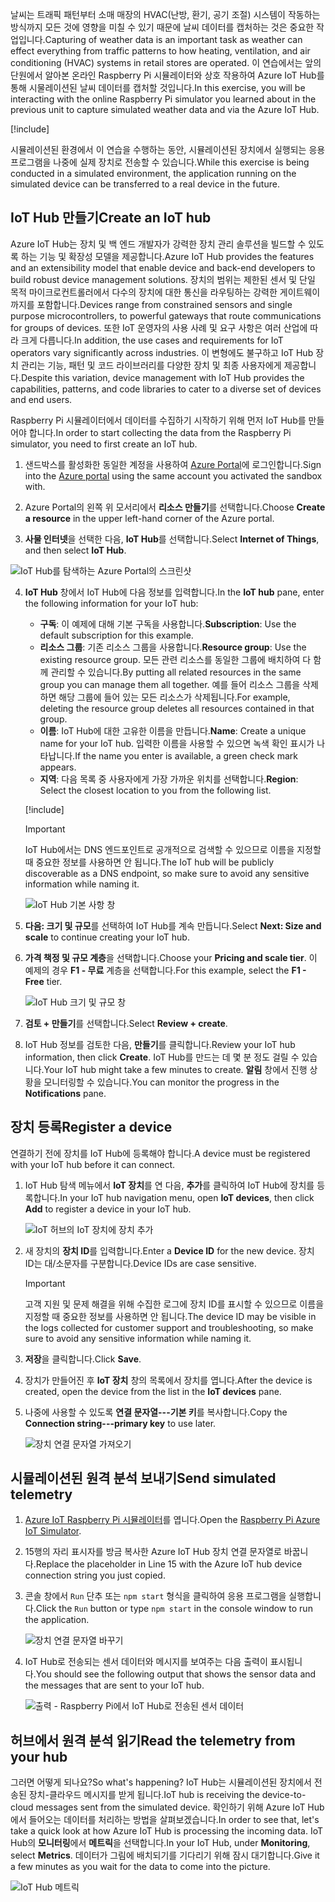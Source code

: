 <span data-ttu-id="9067d-101">날씨는 트래픽 패턴부터 소매 매장의 HVAC(난방, 환기, 공기 조절) 시스템이 작동하는 방식까지 모든 것에 영향을 미칠 수 있기 때문에 날씨 데이터를 캡처하는 것은 중요한 작업입니다.</span><span class="sxs-lookup"><span data-stu-id="9067d-101">Capturing of weather data is an important task as weather can effect everything from traffic patterns to how heating, ventilation, and air conditioning (HVAC) systems in retail stores are operated.</span></span> <span data-ttu-id="9067d-102">이 연습에서는 앞의 단원에서 알아본 온라인 Raspberry Pi 시뮬레이터와 상호 작용하여 Azure IoT Hub를 통해 시물레이션된 날씨 데이터를 캡처할 것입니다.</span><span class="sxs-lookup"><span data-stu-id="9067d-102">In this exercise, you will be interacting with the online Raspberry Pi simulator you learned about in the previous unit to capture simulated weather data and via the Azure IoT Hub.</span></span>

[!include[](../../../includes/azure-sandbox-activate.md)]

<span data-ttu-id="9067d-103">시뮬레이션된 환경에서 이 연습을 수행하는 동안, 시뮬레이션된 장치에서 실행되는 응용 프로그램을 나중에 실제 장치로 전송할 수 있습니다.</span><span class="sxs-lookup"><span data-stu-id="9067d-103">While this exercise is being conducted in a simulated environment, the application running on the simulated device can be transferred to a real device in the future.</span></span>

## <a name="create-an-iot-hub"></a><span data-ttu-id="9067d-104">IoT Hub 만들기</span><span class="sxs-lookup"><span data-stu-id="9067d-104">Create an IoT hub</span></span>
<span data-ttu-id="9067d-105">Azure IoT Hub는 장치 및 백 엔드 개발자가 강력한 장치 관리 솔루션을 빌드할 수 있도록 하는 기능 및 확장성 모델을 제공합니다.</span><span class="sxs-lookup"><span data-stu-id="9067d-105">Azure IoT Hub provides the features and an extensibility model that enable device and back-end developers to build robust device management solutions.</span></span> <span data-ttu-id="9067d-106">장치의 범위는 제한된 센서 및 단일 목적 마이크로컨트롤러에서 다수의 장치에 대한 통신을 라우팅하는 강력한 게이트웨이까지를 포함합니다.</span><span class="sxs-lookup"><span data-stu-id="9067d-106">Devices range from constrained sensors and single purpose microcontrollers, to powerful gateways that route communications for groups of devices.</span></span> <span data-ttu-id="9067d-107">또한 IoT 운영자의 사용 사례 및 요구 사항은 여러 산업에 따라 크게 다릅니다.</span><span class="sxs-lookup"><span data-stu-id="9067d-107">In addition, the use cases and requirements for IoT operators vary significantly across industries.</span></span> <span data-ttu-id="9067d-108">이 변형에도 불구하고 IoT Hub 장치 관리는 기능, 패턴 및 코드 라이브러리를 다양한 장치 및 최종 사용자에게 제공합니다.</span><span class="sxs-lookup"><span data-stu-id="9067d-108">Despite this variation, device management with IoT Hub provides the capabilities, patterns, and code libraries to cater to a diverse set of devices and end users.</span></span>

<span data-ttu-id="9067d-109">Raspberry Pi 시뮬레이터에서 데이터를 수집하기 시작하기 위해 먼저 IoT Hub를 만들어야 합니다.</span><span class="sxs-lookup"><span data-stu-id="9067d-109">In order to start collecting the data from the Raspberry Pi simulator, you need to first create an IoT hub.</span></span>

1. <span data-ttu-id="9067d-110">샌드박스를 활성화한 동일한 계정을 사용하여 [Azure Portal](https://portal.azure.com/triplecrownlabs.onmicrosoft.com?azure-portal=true)에 로그인합니다.</span><span class="sxs-lookup"><span data-stu-id="9067d-110">Sign into the [Azure portal](https://portal.azure.com/triplecrownlabs.onmicrosoft.com?azure-portal=true) using the same account you activated the sandbox with.</span></span>

2. <span data-ttu-id="9067d-111">Azure Portal의 왼쪽 위 모서리에서 **리소스 만들기**를 선택합니다.</span><span class="sxs-lookup"><span data-stu-id="9067d-111">Choose **Create a resource** in the upper left-hand corner of the Azure portal.</span></span>

3. <span data-ttu-id="9067d-112">**사물 인터넷**을 선택한 다음, **IoT Hub**를 선택합니다.</span><span class="sxs-lookup"><span data-stu-id="9067d-112">Select **Internet of Things**, and then select **IoT Hub**.</span></span>

![IoT Hub를 탐색하는 Azure Portal의 스크린샷](../media/fa40d1bc51bc4490f657e3c1a8371b5b.png)

4. <span data-ttu-id="9067d-114">**IoT Hub** 창에서 IoT Hub에 다음 정보를 입력합니다.</span><span class="sxs-lookup"><span data-stu-id="9067d-114">In the **IoT hub** pane, enter the following information for your IoT hub:</span></span>
   
   - <span data-ttu-id="9067d-115">**구독**: 이 예제에 대해 기본 구독을 사용합니다.</span><span class="sxs-lookup"><span data-stu-id="9067d-115">**Subscription**: Use the default subscription for this example.</span></span>
   - <span data-ttu-id="9067d-116">**리소스 그룹**: 기존 리소스 그룹을 사용합니다.</span><span class="sxs-lookup"><span data-stu-id="9067d-116">**Resource group**: Use the existing resource group.</span></span> <span data-ttu-id="9067d-117">모든 관련 리소스를 동일한 그룹에 배치하여 다 함께 관리할 수 있습니다.</span><span class="sxs-lookup"><span data-stu-id="9067d-117">By putting all related resources in the same group you can manage them all together.</span></span> <span data-ttu-id="9067d-118">예를 들어 리소스 그룹을 삭제하면 해당 그룹에 들어 있는 모든 리소스가 삭제됩니다.</span><span class="sxs-lookup"><span data-stu-id="9067d-118">For example, deleting the resource group deletes all resources contained in that group.</span></span>
   - <span data-ttu-id="9067d-119">**이름**: IoT Hub에 대한 고유한 이름을 만듭니다.</span><span class="sxs-lookup"><span data-stu-id="9067d-119">**Name**: Create a unique name for your IoT hub.</span></span> <span data-ttu-id="9067d-120">입력한 이름을 사용할 수 있으면 녹색 확인 표시가 나타납니다.</span><span class="sxs-lookup"><span data-stu-id="9067d-120">If the name you enter is available, a green check mark appears.</span></span>
   - <span data-ttu-id="9067d-121">**지역**: 다음 목록 중 사용자에게 가장 가까운 위치를 선택합니다.</span><span class="sxs-lookup"><span data-stu-id="9067d-121">**Region**: Select the closest location to you from the following list.</span></span>

    [!include[](../../../includes/azure-sandbox-regions-first-mention-note.md)]

    > [!IMPORTANT]
    > <span data-ttu-id="9067d-122">IoT Hub에서는 DNS 엔드포인트로 공개적으로 검색할 수 있으므로 이름을 지정할 때 중요한 정보를 사용하면 안 됩니다.</span><span class="sxs-lookup"><span data-stu-id="9067d-122">The IoT hub will be publicly discoverable as a DNS endpoint, so make sure to avoid any sensitive information while naming it.</span></span>
    
    ![IoT Hub 기본 사항 창](./../media/dbb7319388673b8ee0e0b407536156c0.png)

1. <span data-ttu-id="9067d-124">**다음: 크기 및 규모**를 선택하여 IoT Hub를 계속 만듭니다.</span><span class="sxs-lookup"><span data-stu-id="9067d-124">Select **Next: Size and scale** to continue creating your IoT hub.</span></span>
2. <span data-ttu-id="9067d-125">**가격 책정 및 규모 계층**을 선택합니다.</span><span class="sxs-lookup"><span data-stu-id="9067d-125">Choose your **Pricing and scale tier**.</span></span> <span data-ttu-id="9067d-126">이 예제의 경우 **F1 - 무료** 계층을 선택합니다.</span><span class="sxs-lookup"><span data-stu-id="9067d-126">For this example, select the **F1 - Free** tier.</span></span>

    ![IoT Hub 크기 및 규모 창](../media/b506eb3293fa4aa9d4785ad498fc476c.png)

3. <span data-ttu-id="9067d-128">**검토 + 만들기**를 선택합니다.</span><span class="sxs-lookup"><span data-stu-id="9067d-128">Select **Review + create**.</span></span>

4. <span data-ttu-id="9067d-129">IoT Hub 정보를 검토한 다음, **만들기**를 클릭합니다.</span><span class="sxs-lookup"><span data-stu-id="9067d-129">Review your IoT hub information, then click **Create**.</span></span> <span data-ttu-id="9067d-130">IoT Hub를 만드는 데 몇 분 정도 걸릴 수 있습니다.</span><span class="sxs-lookup"><span data-stu-id="9067d-130">Your IoT hub might take a few minutes to create.</span></span> <span data-ttu-id="9067d-131">**알림** 창에서 진행 상황을 모니터링할 수 있습니다.</span><span class="sxs-lookup"><span data-stu-id="9067d-131">You can monitor the progress in the **Notifications** pane.</span></span>

<!--STOPPED HERE-->
<!--
Now that you have created an IoT hub, it's time to locate the important information that you use to connect devices and applications to your IoT hub. In your IoT hub navigation menu, open **Shared access policies**. Select the **iothubowner** policy, and then copy the **Connection string---primary key** of your IoT hub. For more information, see [Control access to IoT Hub](https://docs.microsoft.com/azure/iot-hub/iot-hub-devguide-security).

> [!NOTE]
> You do not need this iothubowner connection string for this set-up exercise. However, you may need it for some of the tutorials or different IoT scenarios after you complete this set-up.

![Get your IoT hub connection string](../media/a4b41e6ea46ccbef653c411a9829610c.png)
-->

## <a name="register-a-device"></a><span data-ttu-id="9067d-132">장치 등록</span><span class="sxs-lookup"><span data-stu-id="9067d-132">Register a device</span></span>
<span data-ttu-id="9067d-133">연결하기 전에 장치를 IoT Hub에 등록해야 합니다.</span><span class="sxs-lookup"><span data-stu-id="9067d-133">A device must be registered with your IoT hub before it can connect.</span></span>

1. <span data-ttu-id="9067d-134">IoT Hub 탐색 메뉴에서 **IoT 장치**를 연 다음, **추가**를 클릭하여 IoT Hub에 장치를 등록합니다.</span><span class="sxs-lookup"><span data-stu-id="9067d-134">In your IoT hub navigation menu, open **IoT devices**, then click **Add** to register a device in your IoT hub.</span></span>

   ![IoT 허브의 IoT 장치에 장치 추가](../media/ee5f177abcf06b86dd007fce3b8448ad.png)

2. <span data-ttu-id="9067d-136">새 장치의 **장치 ID**를 입력합니다.</span><span class="sxs-lookup"><span data-stu-id="9067d-136">Enter a **Device ID** for the new device.</span></span> <span data-ttu-id="9067d-137">장치 ID는 대/소문자를 구분합니다.</span><span class="sxs-lookup"><span data-stu-id="9067d-137">Device IDs are case sensitive.</span></span>

    > [!IMPORTANT]
    > <span data-ttu-id="9067d-138">고객 지원 및 문제 해결을 위해 수집한 로그에 장치 ID를 표시할 수 있으므로 이름을 지정할 때 중요한 정보를 사용하면 안 됩니다.</span><span class="sxs-lookup"><span data-stu-id="9067d-138">The device ID may be visible in the logs collected for customer support and troubleshooting, so make sure to avoid any sensitive information while naming it.</span></span>
    
3. <span data-ttu-id="9067d-139">**저장**을 클릭합니다.</span><span class="sxs-lookup"><span data-stu-id="9067d-139">Click **Save**.</span></span>
4. <span data-ttu-id="9067d-140">장치가 만들어진 후 **IoT 장치** 창의 목록에서 장치를 엽니다.</span><span class="sxs-lookup"><span data-stu-id="9067d-140">After the device is created, open the device from the list in the **IoT devices** pane.</span></span>
5. <span data-ttu-id="9067d-141">나중에 사용할 수 있도록 **연결 문자열---기본 키**를 복사합니다.</span><span class="sxs-lookup"><span data-stu-id="9067d-141">Copy the **Connection string---primary key** to use later.</span></span>

   ![장치 연결 문자열 가져오기](../media/fba4413dcb652be92a6ab0f6bb638561.png)

## <a name="send-simulated-telemetry"></a><span data-ttu-id="9067d-143">시뮬레이션된 원격 분석 보내기</span><span class="sxs-lookup"><span data-stu-id="9067d-143">Send simulated telemetry</span></span>

1. <span data-ttu-id="9067d-144">[Azure IoT Raspberry Pi 시뮬레이터](https://azure-samples.github.io/raspberry-pi-web-simulator?azure-portal=true)를 엽니다.</span><span class="sxs-lookup"><span data-stu-id="9067d-144">Open the [Raspberry Pi Azure IoT Simulator](https://azure-samples.github.io/raspberry-pi-web-simulator?azure-portal=true).</span></span>
1. <span data-ttu-id="9067d-145">15행의 자리 표시자를 방금 복사한 Azure IoT Hub 장치 연결 문자열로 바꿉니다.</span><span class="sxs-lookup"><span data-stu-id="9067d-145">Replace the placeholder in Line 15 with the Azure IoT hub device connection string you just copied.</span></span>
1. <span data-ttu-id="9067d-146">콘솔 창에서 `Run` 단추 또는 `npm start` 형식을 클릭하여 응용 프로그램을 실행합니다.</span><span class="sxs-lookup"><span data-stu-id="9067d-146">Click the `Run` button or type `npm start` in the console window to run the application.</span></span>
   
    ![장치 연결 문자열 바꾸기](../media/Line15.png)

1. <span data-ttu-id="9067d-148">IoT Hub로 전송되는 센서 데이터와 메시지를 보여주는 다음 출력이 표시됩니다.</span><span class="sxs-lookup"><span data-stu-id="9067d-148">You should see the following output that shows the sensor data and the messages that are sent to your IoT hub.</span></span>

    ![출력 - Raspberry Pi에서 IoT Hub로 전송된 센서 데이터](../media/96b28d30e317b04347abb0d613738117.png)

## <a name="read-the-telemetry-from-your-hub"></a><span data-ttu-id="9067d-150">허브에서 원격 분석 읽기</span><span class="sxs-lookup"><span data-stu-id="9067d-150">Read the telemetry from your hub</span></span>
<span data-ttu-id="9067d-151">그러면 어떻게 되나요?</span><span class="sxs-lookup"><span data-stu-id="9067d-151">So what's happening?</span></span> <span data-ttu-id="9067d-152">IoT Hub는 시뮬레이션된 장치에서 전송된 장치-클라우드 메시지를 받게 됩니다.</span><span class="sxs-lookup"><span data-stu-id="9067d-152">IoT hub is receiving the device-to-cloud messages sent from the simulated device.</span></span> <span data-ttu-id="9067d-153">확인하기 위해 Azure IoT Hub에서 들어오는 데이터를 처리하는 방법을 살펴보겠습니다.</span><span class="sxs-lookup"><span data-stu-id="9067d-153">In order to see that, let's take a quick look at how Azure IoT Hub is processing the incoming data.</span></span> <span data-ttu-id="9067d-154">IoT Hub의 **모니터링**에서 **메트릭**을 선택합니다.</span><span class="sxs-lookup"><span data-stu-id="9067d-154">In your IoT Hub, under **Monitoring**, select **Metrics**.</span></span> <span data-ttu-id="9067d-155">데이터가 그림에 배치되기를 기다리기 위해 잠시 대기합니다.</span><span class="sxs-lookup"><span data-stu-id="9067d-155">Give it a few minutes as you wait for the data to come into the picture.</span></span>
   
![IoT Hub 메트릭](../media/HubMetrics.png)


<!--Reference links
https://docs.microsoft.com/azure/iot-hub/iot-hub-raspberry-pi-web-simulator-get-started-->
